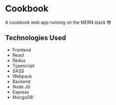 # Cookbook
A cookbook web app running on the MERN stack 😎
## Technologies Used
* Frontend
 * React
 * Redux
 * Typescript
 * SASS
 * Webpack
* Backend
 * Node.JS
 * Express
 * MongoDB
